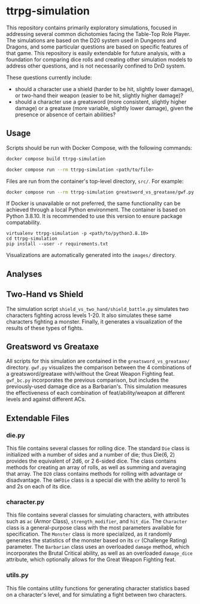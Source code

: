 # ttrpg-simulation

This repository contains primarily exploratory simulations, focused in addressing several common dichotomies facing the Table-Top Role Player. The simulations are based on the D20 system used in Dungeons and Dragons, and some particular questions are based on specific features of that game. This repository is easily extendable for future analysis, with a foundation for comparing dice rolls and creating other simulation models to address other questions, and is not necessarily confined to DnD system.

These questions currently include:
* should a character use a shield (harder to be hit, slightly lower damage), or two-hand their weapon (easier to be hit, slightly higher damage)? 
* should a character use a greatsword (more consistent, slightly higher damage) or a greataxe (more variable, slightly lower damage), given the presence or absence of certain abilities?

## Usage

Scripts should be run with Docker Compose, with the following commands:

```sh
docker compose build ttrpg-simulation
```

```sh
docker compose run --rm ttrpg-simulation <path/to/file>
```

Files are run from the container's top-level directory, `src/`. For example: 

```sh
docker compose run --rm ttrpg-simulation greatsword_vs_greataxe/gwf.py
```

If Docker is unavailable or not preferred, the same functionality can be achieved through a local Python environment. The container is based on Python 3.8.10. It is recommended to use this version to ensure package compatability.

```
virtualenv ttrpg-simulation -p <path/to/python3.8.10>
cd ttrpg-simulation
pip install --user -r requirements.txt
```

Visualizations are automatically generated into the `images/` directory.

## Analyses

## Two-Hand vs Shield

The simulation script `shield_vs_two_hand/shield_battle.py` simulates two characters fighting across levels 1-20. It also simulates these same characters fighting a monster. Finally, it generates a visualization of the results of these types of fights.

## Greatsword vs Greataxe

All scripts for this simulation are contained in the `greatsword_vs_greataxe/` directory. `gwf.py` visualizes the comparison between the 4 combinations of a greatsword/greataxe with/without the Great Weapon Fighting feat. `gwf_bc.py` incorporates the previous comparison, but includes the previously-used damage dice as a Barbarian's. This simulation measures the effectiveness of each combination of feat/ability/weapon at different levels and against different ACs.

## Extendable Files

### die.py

This file contains several classes for rolling dice. The standard `Die` class is initialized with a number of sides and a number of die; thus Die(6, 2) provides the equivalent of 2d6, or 2 6-sided dice. The class contains methods for creating an array of rolls, as well as summing and averaging that array. The `D20` class contains methods for rolling with advantage or disadvantage. The `GWFDie` class is a special die with the ability to reroll 1s and 2s on each of its dice.

### character.py

This file contains several classes for simulating characters, with attributes such as `ac` (Armor Class), `strength_modifier`, and `hit_die`. The `Character` class is a general-purpose class with the most parameters available for specification. The `Monster` class is more specialized, as it randomly generates the statistics of the monster based on its `cr` (Challenge Rating) parameter. The `Barbarian` class uses an overloaded `damage` method, which incorporates the Brutal Critical ability, as well as an overloaded `damage_dice` attribute, which optionally allows for the Great Weapon Fighting feat.

### utils.py

This file contains utility functions for generating character statistics based on a character's level, and for simulating a fight between two characters.
